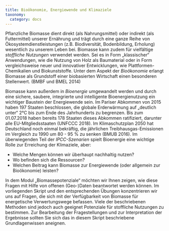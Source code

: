 ```yaml
---
title: Bioökonomie, Energiewende und Klimaziele
taxonomy:
  category: docs
---
```


Pflanzliche Biomasse dient direkt (als Nahrungsmittel) oder indirekt (als Futtermittel) unserer Ernährung und trägt durch eine ganze Reihe von Ökosystemdienstleistungen (z.B. Biodiversität, Bodenbildung, Erholung) wesentlich zu unserem Leben bei. Biomasse kann zudem für vielfältige *stoffliche Nutzungen* verwendet werden. Sei es in Form „klassischer“ Anwendungen, wie die Nutzung von Holz als Baumaterial oder in Form vergleichsweise neuer und innovativer Entwicklungen, wie Plattformen-Chemikalien und Biokunststoffe. Unter dem Aspekt der *Bioökonomie* erlangt Biomasse als Grundstoff einer biobasierten Wirtschaft einen besonderen Stellenwert. (BMBF und BMEL 2014)

Biomasse kann außerdem in *Bioenergie* umgewandelt werden und durch eine sichere, saubere, integrierte und intelligente Bioenergienutzung ein wichtiger Baustein der Energiewende sein. Im Pariser Abkommen von 2015 haben 197 Staaten beschlossen, die globale Erderwärmung auf „deutlich unter“ 2°C bis zum Ende des Jahrhunderts zu begrenzen. Bis zum 01.07.2018 haben bereits 178 Staaten dieses Abkommen ratifiziert, darunter alle EU-Mitgliedsstaaten (UNFCCC 2018). Im Klimaschutzplan 2050 hat Deutschland noch einmal bekräftig, die jährlichen Treibhausgas-Emissionen im Vergleich zu 1990 um 80 - 95 % zu senken (BMUB 2016). Im überwiegenden Teil der *IPCC-Szenarien* spielt Bioenergie eine wichtige Rolle zur Erreichung der Klimaziele, aber:  

- Welche Mengen können wir überhaupt nachhaltig nutzen?
- Wo befinden sich die Ressourcen?
- Welchen Beitrag kann Biomasse zur Energiewende (oder allgemein zur Bioökonomie) leisten?

In dem Modul „Biomassepotenziale“ möchten wir Ihnen zeigen, wie diese Fragen mit Hilfe von offenen (Geo-)Daten beantwortet werden können. Im vorliegenden Skript und den entsprechenden Übungen konzentrieren wir uns auf Fragen, die sich mit der Verfügbarkeit von Biomasse für energetische Verwertungswege befassen. Viele der beschriebenen Methoden sind jedoch auch geeignet Potenziale für stoffliche Nutzungen zu bestimmen. Zur Bearbeitung der Fragestellungen und zur Interpretation der Ergebnisse sollten Sie sich das in diesem Skript beschriebene Grundlagenwissen aneignen. 
